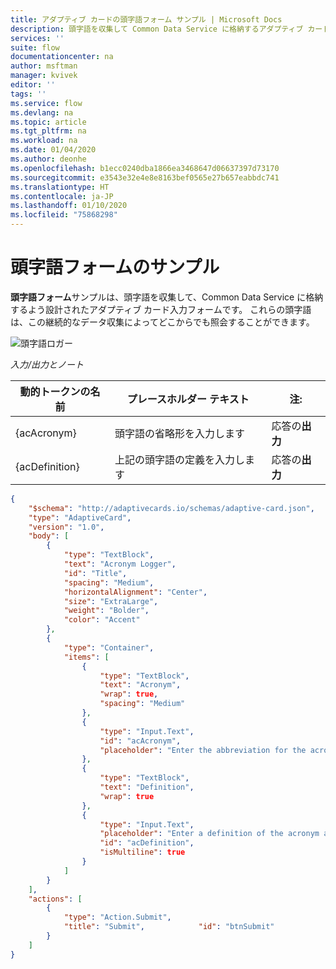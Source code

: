 ```yaml
---
title: アダプティブ カードの頭字語フォーム サンプル | Microsoft Docs
description: 頭字語を収集して Common Data Service に格納するアダプティブ カードを作成します。
services: ''
suite: flow
documentationcenter: na
author: msftman
manager: kvivek
editor: ''
tags: ''
ms.service: flow
ms.devlang: na
ms.topic: article
ms.tgt_pltfrm: na
ms.workload: na
ms.date: 01/04/2020
ms.author: deonhe
ms.openlocfilehash: b1ecc0240dba1866ea3468647d06637397d73170
ms.sourcegitcommit: e3543e32e4e8e8163bef0565e27b657eabbdc741
ms.translationtype: HT
ms.contentlocale: ja-JP
ms.lasthandoff: 01/10/2020
ms.locfileid: "75868298"
---
```

# <a name="acronyms-form-sample"></a>頭字語フォームのサンプル

**頭字語フォーム**サンプルは、頭字語を収集して、Common Data Service に格納するよう設計されたアダプティブ カード入力フォームです。 これらの頭字語は、この継続的なデータ収集によってどこからでも照会することができます。

![頭字語ロガー](media/adaptive-cards/acronym-logger.png)

*入力/出力とノート*

| 動的トークンの名前 | プレースホルダー テキスト                        | 注:              |
|--------------------|-----------------------------------------|---------------------|
| {acAcronym}        | 頭字語の省略形を入力します  | 応答の**出力** |
| {acDefinition}     | 上記の頭字語の定義を入力します | 応答の**出力** |

``` json
{
    "$schema": "http://adaptivecards.io/schemas/adaptive-card.json",
    "type": "AdaptiveCard",
    "version": "1.0",
    "body": [
        {
            "type": "TextBlock",
            "text": "Acronym Logger",
            "id": "Title",
            "spacing": "Medium",
            "horizontalAlignment": "Center",
            "size": "ExtraLarge",
            "weight": "Bolder",
            "color": "Accent"
        },
        {
            "type": "Container",
            "items": [
                {
                    "type": "TextBlock",
                    "text": "Acronym",
                    "wrap": true,
                    "spacing": "Medium"
                },
                {
                    "type": "Input.Text",
                    "id": "acAcronym",
                    "placeholder": "Enter the abbreviation for the acronym"
                },
                {
                    "type": "TextBlock",
                    "text": "Definition",
                    "wrap": true
                },
                {
                    "type": "Input.Text",
                    "placeholder": "Enter a definition of the acronym above",
                    "id": "acDefinition",
                    "isMultiline": true
                }
            ]
        }
    ],
    "actions": [
        {
            "type": "Action.Submit",
            "title": "Submit",            "id": "btnSubmit"
        }
    ]
}

```